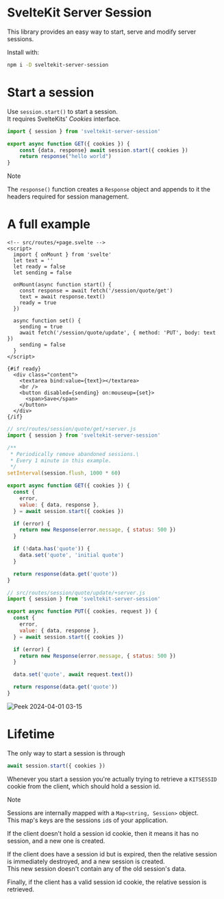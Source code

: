 # SvelteKit Server Session

This library provides an easy way to start, serve and modify server sessions.

Install with:

```sh
npm i -D sveltekit-server-session
```

# Start a session

Use `session.start()` to start a session.\
It requires SvelteKits' _Cookies_ interface.

```js
import { session } from 'sveltekit-server-session'

export async function GET({ cookies }) {
    const {data, response} await session.start({ cookies })
    return response("hello world")
}
```

> [!NOTE]
> The `response()` function creates a `Response` object and appends to it the headers required for session management.

# A full example

```svelte
<!-- src/routes/+page.svelte -->
<script>
  import { onMount } from 'svelte'
  let text = ''
  let ready = false
  let sending = false

  onMount(async function start() {
    const response = await fetch('/session/quote/get')
    text = await response.text()
    ready = true
  })

  async function set() {
    sending = true
    await fetch('/session/quote/update', { method: 'PUT', body: text })
    sending = false
  }
</script>

{#if ready}
  <div class="content">
    <textarea bind:value={text}></textarea>
    <br />
    <button disabled={sending} on:mouseup={set}>
      <span>Save</span>
    </button>
  </div>
{/if}
```
```js
// src/routes/session/quote/get/+server.js
import { session } from 'sveltekit-server-session'

/**
 * Periodically remove abandoned sessions.\
 * Every 1 minute in this example.
 */
setInterval(session.flush, 1000 * 60)

export async function GET({ cookies }) {
  const {
    error,
    value: { data, response },
  } = await session.start({ cookies })

  if (error) {
    return new Response(error.message, { status: 500 })
  }

  if (!data.has('quote')) {
    data.set('quote', 'initial quote')
  }

  return response(data.get('quote'))
}
```

```js
// src/routes/session/quote/update/+server.js
import { session } from 'sveltekit-server-session'

export async function PUT({ cookies, request }) {
  const {
    error,
    value: { data, response },
  } = await session.start({ cookies })

  if (error) {
    return new Response(error.message, { status: 500 })
  }

  data.set('quote', await request.text())

  return response(data.get('quote'))
}
```

![Peek 2024-04-01 03-15](https://github.com/tncrazvan/sveltekit-server-session/assets/6891346/c633f001-bead-4d94-9927-c1602cd1dfac)

# Lifetime

The only way to start a session is through

```js
await session.start({ cookies })
```

Whenever you start a session you're actually trying to retrieve a `KITSESSID` cookie from the client, which should hold a session id.

> [!NOTE]
> Sessions are internally mapped with a `Map<string, Session>` object.\
> This map's keys are the sessions `id`s of your application.

If the client doesn't hold a session id cookie, then it means it has no session, and a new one is created.

If the client does have a session id but is expired, then the relative session is immediately destroyed, and a new session is created.\
This new session doesn't contain any of the old session's data.

Finally, if the client has a valid session id cookie, the relative session is retrieved.